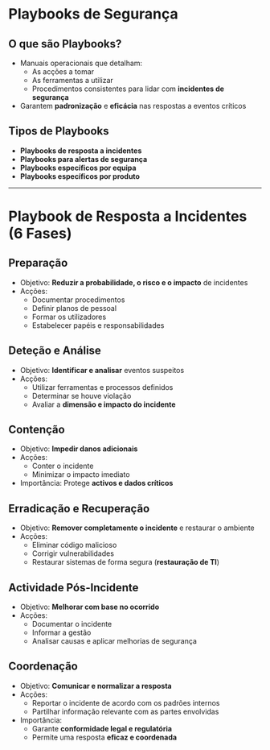 # Playbooks de Segurança

## O que são Playbooks?
- Manuais operacionais que detalham:
  - As acções a tomar
  - As ferramentas a utilizar
  - Procedimentos consistentes para lidar com **incidentes de segurança**
- Garantem **padronização** e **eficácia** nas respostas a eventos críticos

## Tipos de Playbooks
- **Playbooks de resposta a incidentes**
- **Playbooks para alertas de segurança**
- **Playbooks específicos por equipa**
- **Playbooks específicos por produto**

---

# Playbook de Resposta a Incidentes (6 Fases)

## Preparação
- Objetivo: **Reduzir a probabilidade, o risco e o impacto** de incidentes
- Acções:
  - Documentar procedimentos
  - Definir planos de pessoal
  - Formar os utilizadores
  - Estabelecer papéis e responsabilidades

## Deteção e Análise
- Objetivo: **Identificar e analisar** eventos suspeitos
- Acções:
  - Utilizar ferramentas e processos definidos
  - Determinar se houve violação
  - Avaliar a **dimensão e impacto do incidente**

## Contenção
- Objetivo: **Impedir danos adicionais**
- Acções:
  - Conter o incidente
  - Minimizar o impacto imediato
- Importância: Protege **activos e dados críticos**

## Erradicação e Recuperação
- Objetivo: **Remover completamente o incidente** e restaurar o ambiente
- Acções:
  - Eliminar código malicioso
  - Corrigir vulnerabilidades
  - Restaurar sistemas de forma segura (**restauração de TI**)

## Actividade Pós-Incidente
- Objetivo: **Melhorar com base no ocorrido**
- Acções:
  - Documentar o incidente
  - Informar a gestão
  - Analisar causas e aplicar melhorias de segurança

## Coordenação
- Objetivo: **Comunicar e normalizar a resposta**
- Acções:
  - Reportar o incidente de acordo com os padrões internos
  - Partilhar informação relevante com as partes envolvidas
- Importância:
  - Garante **conformidade legal e regulatória**
  - Permite uma resposta **eficaz e coordenada**
